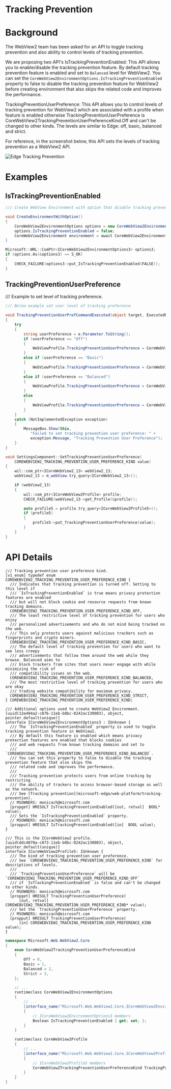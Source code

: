 Tracking Prevention
===

# Background
The WebView2 team has been asked for an API to toggle tracking prevention and also ability to control levels
of tracking prevention.

We are proposing two API's
IsTrackingPreventionEnabled: This API allows you to enable/disable the tracking prevention feature. By default
tracking prevention feature is enabled and set to `Balanced` level for WebView2. You can set the
`CoreWebView2EnvironmentOptions.IsTrackingPreventionEnabled` property to false to disable the tracking prevention
feature for WebView2 before creating environment that also skips the related code and improves the performance.

TrackingPreventionUserPreference: This API allows you to control levels of tracking prevention for WebView2 which
are associated with a profile when feature is enabled otherwise TrackingPreventionUserPreference is
CoreWebView2TrackingPreventionUserPreferenceKind.Off and can't be changed to other kinds.
The levels are similar to Edge: off, basic, balanced and strict.

For reference, in the screenshot below, this API sets the levels of tracking prevention as a WebView2 API.

![Edge Tracking Prevention](images/TrackingPreventionLevels.png)

# Examples
## IsTrackingPreventionEnabled

```c#
/// Create WebView Environment with option that disable tracking prevention feature.

void CreateEnvironmentWithOption()
{
    CoreWebView2EnvironmentOptions options = new CoreWebView2EnvironmentOptions();
    options.IsTrackingPreventionEnabled = false;
    CoreWebView2Environment environment = await CoreWebView2Environment.CreateAsync(BrowserExecutableFolder, UserDataFolder, options);
}
```

```cpp
Microsoft::WRL::ComPtr<ICoreWebView2EnvironmentOptions3> options3;
if (options.As(&options3) == S_OK)
{
    CHECK_FAILURE(options3->put_IsTrackingPreventionEnabled(FALSE));
}
```

## TrackingPreventionUserPreference
/// Example to set level of tracking preference.

```c#
/// Below example set user level of tracking preference.

void TrackingPreventionUserPrefCommandExecuted(object target, ExecutedRoutedEventArgs e)
{
    try
    {
        string userPreference = e.Parameter.ToString();
        if (userPreference == "Off")
        {
            WebViewProfile.TrackingPreventionUserPreference = CoreWebView2TrackingPreventionUserPreferenceKind.Off;
        }
        else if (userPreference == "Basic")
        {
            WebViewProfile.TrackingPreventionUserPreference = CoreWebView2TrackingPreventionUserPreferenceKind.Basic;
        }
        else if (userPreference == "Balanced")
        {
            WebViewProfile.TrackingPreventionUserPreference = CoreWebView2TrackingPreventionUserPreferenceKind.Balanced;
        }
        else
        {
            WebViewProfile.TrackingPreventionUserPreference = CoreWebView2TrackingPreventionUserPreferenceKind.Strict;
        }
    }
    catch (NotImplementedException exception)
    {
        MessageBox.Show(this,
           "Failed to set tracking prevention user preference: " +
           exception.Message, "Tracking Prevention User Preference");
    }
}
```

```cpp
void SettingsComponent::SetTrackingPreventionUserPreference(
    COREWEBVIEW2_TRACKING_PREVENTION_USER_PREFERENCE_KIND value)
{
    wil::com_ptr<ICoreWebView2_13> webView2_13;
    webView2_13 = m_webView.try_query<ICoreWebView2_13>();

    if (webView2_13)
    {
        wil::com_ptr<ICoreWebView2Profile> profile;
        CHECK_FAILURE(webView2_13->get_Profile(&profile));

        auto profile5 = profile.try_query<ICoreWebView2Profile5>();
        if (profile5)
        {
            profile5->put_TrackingPreventionUserPreference(value);
        }
    }
}
```

# API Details
```
/// Tracking prevention user preference kind.
[v1_enum] typedef enum COREWEBVIEW2_TRACKING_PREVENTION_USER_PREFERENCE_KIND {
  /// Indicates that tracking prevention is turned off. Setting to this level if
  /// `IsTrackingPreventionEnabled` is true means privacy protection features are enabled
  /// but will not block cookie and resource requests from known tracking domains.
  COREWEBVIEW2_TRACKING_PREVENTION_USER_PREFERENCE_KIND_OFF,
  /// The least restrictive level of tracking prevention for users who enjoy
  /// personalized advertisements and who do not mind being tracked on the web.
  /// This only protects users against malicious trackers such as fingerprints and crypto miners.
  COREWEBVIEW2_TRACKING_PREVENTION_USER_PREFERENCE_KIND_BASIC,
  /// The default level of tracking prevention for users who want to see less creepy
  /// advertisements that follow them around the web while they browse. Balanced aims to
  /// block trackers from sites that users never engage with while minimizing the risk of
  /// compatibility issues on the web.
  COREWEBVIEW2_TRACKING_PREVENTION_USER_PREFERENCE_KIND_BALANCED,
  /// The most restrictive level of tracking prevention for users who are okay
  /// trading website compatibility for maximum privacy.
  COREWEBVIEW2_TRACKING_PREVENTION_USER_PREFERENCE_KIND_STRICT,
} COREWEBVIEW2_TRACKING_PREVENTION_USER_PREFERENCE_KIND;

/// Additional options used to create WebView2 Environment.
[uuid(12e494a2-c876-11eb-b8bc-0242ac130003), object, pointer_default(unique)]
interface ICoreWebView2EnvironmentOptions3 : IUnknown {
  /// The `IsTrackingPreventionEnabled` property is used to toggle tracking prevention feature in WebView2.
  /// By default this feature is enabled which means privacy protection features are enabled that blocks cookies
  /// and web requests from known tracking domains and set to
  /// `COREWEBVIEW2_TRACKING_PREVENTION_USER_PREFERENCE_KIND_BALANCED`.
  /// You can set this property to false to disable the tracking prevention feature that also skips the
  /// related code and improves the performance.
  ///
  /// Tracking prevention protects users from online tracking by restricting
  /// the ability of trackers to access browser-based storage as well as the network.
  /// See [Tracking prevention](microsoft-edge/web-platform/tracking-prevention).
  // MSOWNERS: monicach@microsoft.com
  [propget] HRESULT IsTrackingPreventionEnabled([out, retval]  BOOL* value);
  /// Sets the `IsTrackingPreventionEnabled` property.
  // MSOWNERS: monicach@microsoft.com
  [propput] HRESULT IsTrackingPreventionEnabled([in]  BOOL value);
}

/// This is the ICoreWebView2 profile.
[uuid(ddc4070a-c873-11eb-b8bc-0242ac130003), object, pointer_default(unique)]
interface ICoreWebView2Profile5: IUnknown {
  /// The kind of tracking prevention user preference.
  /// See `COREWEBVIEW2_TRACKING_PREVENTION_USER_PREFERENCE_KIND` for descriptions of levels.
  ///
  /// `TrackingPreventionUserPreference` will be `COREWEBVIEW2_TRACKING_PREVENTION_USER_PREFERENCE_KIND_OFF`
  /// if `IsTrackingPreventionEnabled` is false and can't be changed to other kinds.
  // MSOWNERS: monicach@microsoft.com
  [propget] HRESULT TrackingPreventionUserPreference(
      [out, retval] COREWEBVIEW2_TRACKING_PREVENTION_USER_PREFERENCE_KIND* value);
  /// Set the `TrackingPreventionUserPreference` property.
  // MSOWNERS: monicach@microsoft.com
  [propput] HRESULT TrackingPreventionUserPreference(
      [in] COREWEBVIEW2_TRACKING_PREVENTION_USER_PREFERENCE_KIND value);
}
```

```c# (but really MIDL3)
namespace Microsoft.Web.WebView2.Core
{
    enum CoreWebView2TrackingPreventionUserPreferenceKind
    {
        Off = 0,
        Basic = 1,
        Balanced = 2,
        Strict = 3,
    };

    // ...
    runtimeclass CoreWebView2EnvironmentOptions
    {
        // ...
        [interface_name("Microsoft.Web.WebView2.Core.ICoreWebView2EnvironmentOptions3")]
        {
            // ICoreWebView2EnvironmentOptions3 members
            Boolean IsTrackingPreventionEnabled { get; set; };
        }
    }

    runtimeclass CoreWebView2Profile
    {
        // ...
        [interface_name("Microsoft.Web.WebView2.Core.ICoreWebView2Profile5")]
        {
            // ICoreWebView2Profile5 members
            CoreWebView2TrackingPreventionUserPreferenceKind TrackingPreventionUserPreference { get; set; };
        }
    }
}
```
